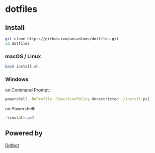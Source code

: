 # dotfiles

## Install

```sh
git clone https://github.com/ansanloms/dotfiles.git
cd dotfiles
```

### macOS / Linux

```sh
bash install.sh
```

### Windows

on Command Prompt:

```bat
powershell -NoProfile -ExecutionPolicy Unrestricted ./install.ps1
```

on Powershell:

```powershell
.\install.ps1
```

## Powered by

[Dotbot](https://github.com/anishathalye/dotbot)
